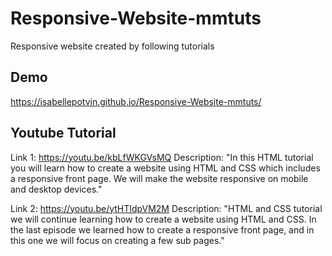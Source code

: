 # Responsive-Website-mmtuts
Responsive website created by following tutorials

## Demo
https://isabellepotvin.github.io/Responsive-Website-mmtuts/

## Youtube Tutorial
Link 1: https://youtu.be/kbLfWKGVsMQ
Description: "In this HTML tutorial you will learn how to create a website using HTML and CSS which includes a responsive front page. We will make the website responsive on mobile and desktop devices."

Link 2: https://youtu.be/ytHTIdpVM2M
Description: "HTML and CSS tutorial we will continue learning how to create a website using HTML and CSS. In the last episode we learned how to create a responsive front page, and in this one we will focus on creating a few sub pages."
